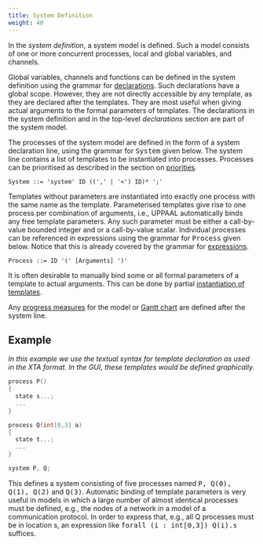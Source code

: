 ```yaml
---
title: System Definition
weight: 40
---
```


In the _system definition_, a system model is defined. Such a model consists of one or more concurrent processes, local and global variables, and channels.

Global variables, channels and functions can be defined in the system definition using the grammar for [declarations](/language-reference/system-description/declarations/). Such declarations have a global scope. However, they are not directly accessible by any template, as they are declared after the templates. They are most useful when giving actual arguments to the formal parameters of templates. The declarations in the system definition and in the top-level _declarations_ section are part of the system model.

The processes of the system model are defined in the form of a system declaration line, using the grammar for <tt>System</tt> given below. The system line contains a list of templates to be instantiated into processes. Processes can be prioritised as described in the section on [priorities](/language-reference/system-description/priorities/).

``` EBNF
System ::= 'system' ID ((',' | '<') ID)* ';'
```

Templates without parameters are instantiated into exactly one process with the same name as the template. Parameterised templates give rise to one process per combination of arguments, i.e., UPPAAL automatically binds any free template parameters. Any such parameter must be either a call-by-value bounded integer and or a call-by-value scalar. Individual processes can be referenced in expressions using the grammar for <tt>Process</tt> given below. Notice that this is already covered by the grammar for [expressions](/language-reference/expressions/).

``` EBNF
Process ::= ID '(' [Arguments] ')'
```

It is often desirable to manually bind some or all formal parameters of a template to actual arguments. This can be done by partial [instantiation of templates](/language-reference/system-description/system-definition/template-instantiation/).

Any [progress measures](progress-measures/) for the model or [Gantt chart](gantt-chart/) are defined after the system line.

## Example

_In this example we use the textual syntax for template declaration as used in the XTA format. In the GUI, these templates would be defined graphically._

``` c
process P()
{
  state s...;
  ...
}

process Q(int[0,3] a)
{
  state t...;
  ...
}

system P, Q;
```

This defines a system consisting of five processes named <tt>P, Q(0), Q(1), Q(2)</tt> and <tt>Q(3)</tt>. Automatic binding of template parameters is very useful in models in which a large number of almost identical processes must be defined, e.g., the nodes of a network in a model of a communication protocol. In order to express that, e.g., all Q processes must be in location s, an expression like <tt>forall (i : int[0,3]) Q(i).s</tt> suffices.